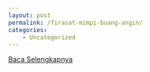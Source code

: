 ```yaml
---
layout: post
permalink: /firasat-mimpi-buang-angin/
categories:
    - Uncategorized
---
```


[Baca Selengkapnya](/05)